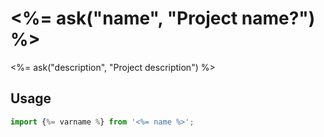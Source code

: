 # <%= ask("name", "Project name?") %>

<%= ask("description", "Project description") %>

## Usage

```js
import {%= varname %} from '<%= name %>';
```
